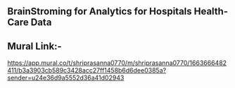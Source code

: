## BrainStroming for Analytics for Hospitals Health-Care Data
## Mural Link:-
https://app.mural.co/t/shriprasanna0770/m/shriprasanna0770/1663666482411/b3a3903cb589c3428acc27ff1458b6d6dee0385a?sender=u24e36d9a5552d36a41d02943
